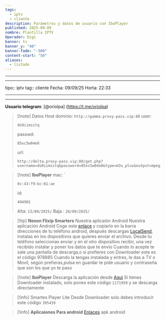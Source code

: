 ```yaml
---
tags:
  - iptv
  - cliente
description: Parámetros y datos de usuario con IboPlayer
published: 2025-09-09
nombre: Plantilla IPTV
Operador: Digi
banner: tv
banner_y: "40"
banner-fade: "-500"
content-start: "50"
aliases:
  - listado
---
```



---
---
tipo:: iptv
tag:: cliente
Fecha: 09/09/25
Horta: 22:33

---
---




**Usuario telegram**: [@oriolpa] (https://t.me/oriolpa)


>[!note] Datos Host
>dominio: `http://gamma.proxy-pass.vip:80`
>user:
>``` 
>do9iimsitq
>```
>passwd: 
>```
>85xc5w04e8
>```
>url: 
>```
>http://delta.proxy-pass.vip:80/get.php?username=do9iimsitq&password=85xc5w04e8&type=m3u_plus&output=mpegts
>```


>[!note] **IboPlayer**
>mac: `
> ```
> 0c:43:f9:bc:61:ae
> ``` 
>id:
>```
> 494901
> ```
> 
> Alta: `13/09/2025/` 
> Baja : `20/09/2025/`



>[!tip] **Nexon Flixip Smarters**
>Nuestra aplicaión Android
Nuestra aplicación Android 
Coge este [enlace](http://sw-apps.net/sw_nexon/Android%20App/NEXON_FLIXIP_Smarters.apk) y copiarlo en la barra direcciones de tu teléfono android, después descargas [LocalSend](https://localsend.org/es/download?os=android), instalas en los dispositivos que quieres enviar el archivo. Desde tu teléfono seleccionas enviar y en el otro dispositivo recibir, una vez recibido instalar y poner los datos que te envío
Cuando lo acepte te sale una pantalla de descarga,o si prefieres con
Downloader este es el código 978885 
 Cuando la tengas instalada y entres, le das a TV o Movil, según prefieras,pulsa en guardar te pide usuario y contraseña que son los que yo te paso

>[!note] **IboPlayer**
>Descarga la aplicación desde  [Aqui](http://ibodesk.com/iboupdate.apk)
Si tienes Downloader instalado, solo pones este código  `1171959` y se descarga directamente

> [!info] Smartes Player Lite
> Desde Downloader solo debes introducir este código `395439`



 >[!info] **Aplicaiones Para android**
 >[Enlaces](http://sw-apps.net/sw_nexon/Android%20App/NEXON-CODE-DOWNLOADER.txt) apk android
